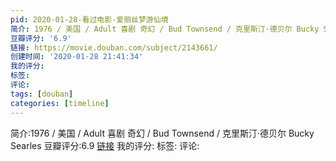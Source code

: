 ```yaml
---
pid: 2020-01-28-看过电影-爱丽丝梦游仙境
简介: 1976 / 美国 / Adult 喜剧 奇幻 / Bud Townsend / 克里斯汀·德贝尔 Bucky Searles
豆瓣评分: '6.9'
链接: https://movie.douban.com/subject/2143661/
创建时间: '2020-01-28 21:41:34'
我的评分:
标签:
评论:
tags: [douban]
categories: [timeline]
---
```

简介:1976 / 美国 / Adult 喜剧 奇幻 / Bud Townsend / 克里斯汀·德贝尔 Bucky Searles
豆瓣评分:6.9
[链接](https://movie.douban.com/subject/2143661/)
我的评分:
标签:
评论:
